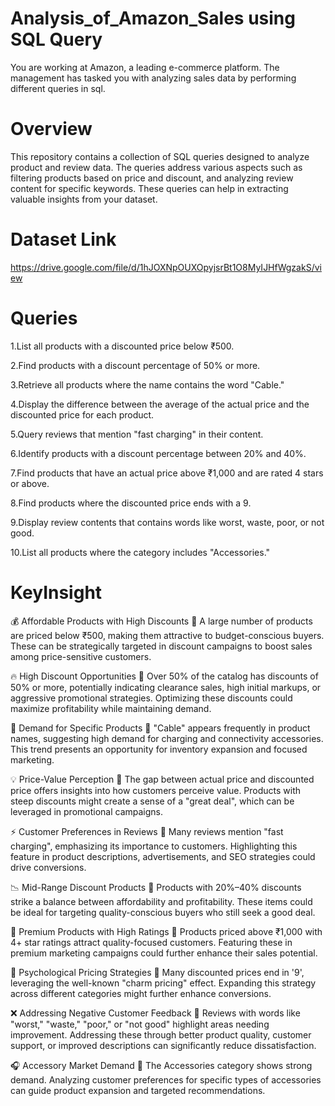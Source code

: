 # Analysis_of_Amazon_Sales using SQL Query
You are working at Amazon, a leading e-commerce platform. The management has tasked you with analyzing sales data by performing different queries in sql.

# Overview
This repository contains a collection of SQL queries designed to analyze product and review data. The queries address various aspects such as filtering products based on price and discount, and analyzing review content for specific keywords. These queries can help in extracting valuable insights from your dataset.

# Dataset Link
https://drive.google.com/file/d/1hJOXNpOUXOpyjsrBt1O8MyIJHfWgzakS/view

# Queries
1.List all products with a discounted price below ₹500.

2.Find products with a discount percentage of 50% or more.

3.Retrieve all products where the name contains the word "Cable."

4.Display the difference between the average of the actual price and the discounted price for each product.

5.Query reviews that mention "fast charging" in their content.

6.Identify products with a discount percentage between 20% and 40%.

7.Find products that have an actual price above ₹1,000 and are rated 4 stars or above.

8.Find products where the discounted price ends with a 9.

9.Display review contents that contains words like worst, waste, poor, or not good.

10.List all products where the category includes "Accessories."

# KeyInsight
💰 Affordable Products with High Discounts
🔹 A large number of products are priced below ₹500, making them attractive to budget-conscious buyers. These can be strategically targeted in discount campaigns to boost sales among price-sensitive customers.

🔥 High Discount Opportunities
🔹 Over 50% of the catalog has discounts of 50% or more, potentially indicating clearance sales, high initial markups, or aggressive promotional strategies. Optimizing these discounts could maximize profitability while maintaining demand.

🔌 Demand for Specific Products
🔹 "Cable" appears frequently in product names, suggesting high demand for charging and connectivity accessories. This trend presents an opportunity for inventory expansion and focused marketing.

💡 Price-Value Perception
🔹 The gap between actual price and discounted price offers insights into how customers perceive value. Products with steep discounts might create a sense of a "great deal", which can be leveraged in promotional campaigns.

⚡ Customer Preferences in Reviews
🔹 Many reviews mention "fast charging", emphasizing its importance to customers. Highlighting this feature in product descriptions, advertisements, and SEO strategies could drive conversions.

📉 Mid-Range Discount Products
🔹 Products with 20%–40% discounts strike a balance between affordability and profitability. These items could be ideal for targeting quality-conscious buyers who still seek a good deal.

🌟 Premium Products with High Ratings
🔹 Products priced above ₹1,000 with 4+ star ratings attract quality-focused customers. Featuring these in premium marketing campaigns could further enhance their sales potential.

🧠 Psychological Pricing Strategies
🔹 Many discounted prices end in '9', leveraging the well-known "charm pricing" effect. Expanding this strategy across different categories might further enhance conversions.

❌ Addressing Negative Customer Feedback
🔹 Reviews with words like "worst," "waste," "poor," or "not good" highlight areas needing improvement. Addressing these through better product quality, customer support, or improved descriptions can significantly reduce dissatisfaction.

🎧 Accessory Market Demand
🔹 The Accessories category shows strong demand. Analyzing customer preferences for specific types of accessories can guide product expansion and targeted recommendations.



